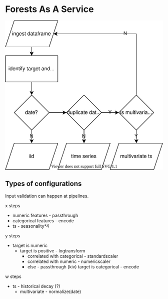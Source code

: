 # Forests As A Service
![flow](flow.svg)

## Types of configurations
Input validation can happen at pipelines.

x steps
- numeric features - passthrough
- categorical features - encode
- ts - seasonality*4

y steps
- target is numeric
	- target is positive - logtransform
		- correlated with categorical - standardscaler
		- correlated with numeric - numericscaler
		- else - passthrough
(kiv) target is categorical - encode

w steps
- ts - historical decay (?)
	- multivariate - normalize(date)
